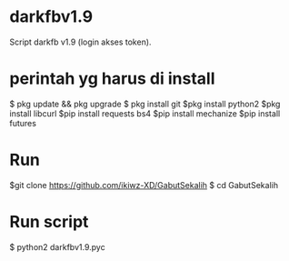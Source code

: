 # darkfbv1.9
Script darkfb v1.9 (login akses token).

# perintah yg harus di install

$ pkg update && pkg upgrade
$ pkg install git
$pkg install python2
$pkg install libcurl
$pip install requests bs4
$pip install mechanize
$pip install futures


 #   Run
 $git clone https://github.com/ikiwz-XD/GabutSekalih
 $ cd GabutSekalih
 
# Run script

$ python2 darkfbv1.9.pyc
